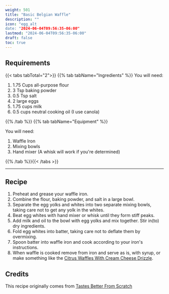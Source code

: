 ```yaml
---
weight: 501
title: "Basic Belgian Waffle"
description: ""
icon: "egg_alt
date: "2024-06-04T09:56:35-06:00"
lastmod: "2024-06-04T09:56:35-06:00"
draft: false
toc: true
---
```


## Requirements

{{< tabs tabTotal="2">}} {{% tab tabName="Ingredients" %}} You will need:

1. 1.75 Cups all-purpose flour
2. 3 Tsp baking powder
3. 0.5 Tsp salt
4. 2 large eggs
5. 1.75 cups milk
6. 0.5 cups neutral cooking oil (I use canola)

{{% /tab %}} {{% tab tabName="Equipment" %}}

You will need:

1. Waffle Iron
2. Mixing bowls
3. Hand mixer (A whisk will work if you're determined)

{{% /tab %}}{{< /tabs >}}

---

## Recipe

1. Preheat and grease your waffle iron.
2. Combine the flour, baking powder, and salt in a large bowl.
3. Separate the egg yolks and whites into two separate mixing bowls, taking care
   not to get any yolk in the whites.
4. Beat egg whites with hand mixer or whisk until they form stiff peaks.
5. Add milk and oil to the bowl with egg yolks and mix together. Stir in(to) dry
   ingredients.
6. Fold egg whites into batter, taking care not to deflate them by overmixing.
7. Spoon batter into waffle iron and cook according to your iron's instructions.
8. When waffle is cooked remove from iron and serve as is, with syrup, or make
   something like the
   [Citrus Waffles With Cream Cheese Drizzle](../brunch/citruswaffles.md).

## Credits

This recipe originally comes from
[Tastes Better From Scratch](https://tastesbetterfromscratch.com/belgian-waffles/)
